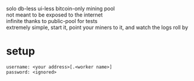 solo db-less ui-less bitcoin-only mining pool  
not meant to be exposed to the internet  
infinite thanks to public-pool for tests  
extremely simple, start it, point your miners to it, and watch the logs roll by

# setup
```
username: <your address>[.<worker name>]
password: <ignored>
```
